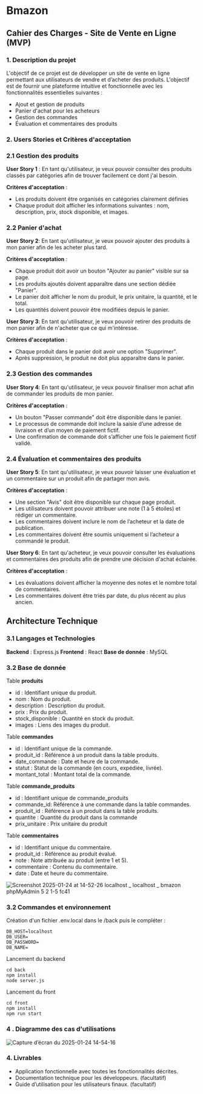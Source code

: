 # Bmazon
## Cahier des Charges - Site de Vente en Ligne (MVP)

### 1. Description du projet

L'objectif de ce projet est de développer un site de vente en ligne permettant aux utilisateurs de vendre et d’acheter des produits. L'objectif est de fournir une plateforme intuitive et fonctionnelle avec les fonctionnalités essentielles suivantes :

- Ajout et gestion de produits
- Panier d'achat pour les acheteurs
- Gestion des commandes
- Évaluation et commentaires des produits

### 2. Users Stories et Critères d'acceptation

### 2.1 Gestion des produits

**User Story 1** : En tant qu'utilisateur, je veux pouvoir consulter des produits classés par catégories afin de trouver facilement ce dont j'ai besoin.

**Critères d'acceptation** :

- Les produits doivent être organisés en catégories clairement définies
- Chaque produit doit afficher les informations suivantes : nom, description, prix, stock disponible, et images.

### 2.2 Panier d'achat

**User Story 2**: En tant qu'utilisateur, je veux pouvoir ajouter des produits à mon panier afin de les acheter plus tard.

**Critères d'acceptation** :

- Chaque produit doit avoir un bouton "Ajouter au panier" visible sur sa page.
- Les produits ajoutés doivent apparaître dans une section dédiée "Panier".
- Le panier doit afficher le nom du produit, le prix unitaire, la quantité, et le total.
- Les quantités doivent pouvoir être modifiées depuis le panier.

**User Story 3**: En tant qu'utilisateur, je veux pouvoir retirer des produits de mon panier afin de n'acheter que ce qui m'intéresse.

**Critères d'acceptation** :

- Chaque produit dans le panier doit avoir une option "Supprimer".
- Après suppression, le produit ne doit plus apparaître dans le panier.

### 2.3 Gestion des commandes

**User Story 4**: En tant qu'utilisateur, je veux pouvoir finaliser mon achat afin de commander les produits de mon panier.

**Critères d'acceptation** :

- Un bouton "Passer commande" doit être disponible dans le panier.
- Le processus de commande doit inclure la saisie d’une adresse de livraison et d’un moyen de paiement fictif.
- Une confirmation de commande doit s’afficher une fois le paiement fictif validé.

### 2.4 Évaluation et commentaires des produits

**User Story 5**: En tant qu'utilisateur, je veux pouvoir laisser une évaluation et un commentaire sur un produit afin de partager mon avis.

**Critères d'acceptation** :

- Une section "Avis" doit être disponible sur chaque page produit.
- Les utilisateurs doivent pouvoir attribuer une note (1 à 5 étoiles) et rédiger un commentaire.
- Les commentaires doivent inclure le nom de l’acheteur et la date de publication.
- Les commentaires doivent être soumis uniquement si l’acheteur a commandé le produit.

**User Story 6**: En tant qu'acheteur, je veux pouvoir consulter les évaluations et commentaires des produits afin de prendre une décision d'achat éclairée.

**Critères d'acceptation** :

- Les évaluations doivent afficher la moyenne des notes et le nombre total de commentaires.
- Les commentaires doivent être triés par date, du plus récent au plus ancien.

## Architecture Technique

### 3.1 Langages et Technologies

**Backend** : Express.js
**Frontend** : React
**Base de donnée** : MySQL

### 3.2 Base de donnée

Table **produits** 
- id : Identifiant unique du produit.
- nom : Nom du produit.
- description : Description du produit.
- prix : Prix du produit.
- stock_disponible : Quantité en stock du produit.
- images : Liens des images du produit.

Table **commandes** 
- id : Identifiant unique de la commande.
- produit_id : Référence à un produit dans la table produits.
- date_commande : Date et heure de la commande.
- statut : Statut de la commande (en cours, expédiée, livrée).
- montant_total : Montant total de la commande.

Table **commande_produits**
- id : Identifiant unique de commande_produits
- commande_id: Référence à une commande dans la table commandes.
- produit_id : Référence à un produit dans la table produits.
- quantite : Quantité du produit dans la commande
- prix_unitaire : Prix unitaire du produit

Table **commentaires**
- id : Identifiant unique du commentaire.
- produit_id : Référence au produit évalué.
- note : Note attribuée au produit (entre 1 et 5).
- commentaire : Contenu du commentaire.
- date : Date et heure du commentaire.

![Screenshot 2025-01-24 at 14-52-26 localhost _ localhost _ bmazon phpMyAdmin 5 2 1-5 fc41](https://github.com/user-attachments/assets/c03c6f6a-283d-48aa-80e3-ae53286d8fd0)


### 3.2 Commandes et environnement
Création d'un fichier .env.local dans le /back puis le compléter : 
```
DB_HOST=localhost
DB_USER=
DB_PASSWORD=
DB_NAME=
```


Lancement du backend 

```
cd back
npm install
node server.js
```

Lancement du front  
```
cd front
npm install
npm run start
```

### 4 . Diagramme des cas d'utilisations 

![Capture d’écran du 2025-01-24 14-54-16](https://github.com/user-attachments/assets/bf55d82b-a6ac-498a-ab3a-0e878c5f6492)


### 4. Livrables

- Application fonctionnelle avec toutes les fonctionnalités décrites.
- Documentation technique pour les développeurs. (facultatif)
- Guide d’utilisation pour les utilisateurs finaux. (facultatif)

